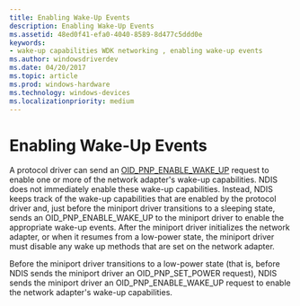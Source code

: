 ```yaml
---
title: Enabling Wake-Up Events
description: Enabling Wake-Up Events
ms.assetid: 48ed0f41-efa0-4040-8589-8d477c5ddd0e
keywords:
- wake-up capabilities WDK networking , enabling wake-up events
ms.author: windowsdriverdev
ms.date: 04/20/2017
ms.topic: article
ms.prod: windows-hardware
ms.technology: windows-devices
ms.localizationpriority: medium
---
```


# Enabling Wake-Up Events





A protocol driver can send an [OID\_PNP\_ENABLE\_WAKE\_UP](https://msdn.microsoft.com/library/windows/hardware/ff569775) request to enable one or more of the network adapter's wake-up capabilities. NDIS does not immediately enable these wake-up capabilities. Instead, NDIS keeps track of the wake-up capabilities that are enabled by the protocol driver and, just before the miniport driver transitions to a sleeping state, sends an OID\_PNP\_ENABLE\_WAKE\_UP to the miniport driver to enable the appropriate wake-up events. After the miniport driver initializes the network adapter, or when it resumes from a low-power state, the miniport driver must disable any wake up methods that are set on the network adapter.

Before the miniport driver transitions to a low-power state (that is, before NDIS sends the miniport driver an OID\_PNP\_SET\_POWER request), NDIS sends the miniport driver an OID\_PNP\_ENABLE\_WAKE\_UP request to enable the network adapter's wake-up capabilities.

 

 





